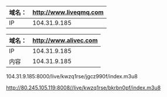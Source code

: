 |域名：|http://www.liveqmq.com|
|-|-|
|IP|104.31.9.185|

|域名：|http://www.alivec.com|
|-|-|
|IP|104.31.9.185|
|内容|104.31.9.185|


104.31.9.185:8000/live/kwzq1rse/jgcz990f/index.m3u8

http://80.245.105.119:8008//live/kwzq1rse/bkrbn0pf/index.m3u8